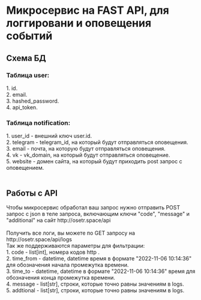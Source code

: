 <h1>Микросервис на FAST API, для логгировани и оповещения событий</h1>

<h2>Схема БД</h2>
<h3>Таблица user:</h3>
    1. id.</br>
    2. email.</br>
    3. hashed_password.</br>
    4. api_token.</br>
<h3>Таблица notification:</h3>
    1. user_id - внешний ключ user.id.</br>
    2. telegram - telegram_id, на который будут отправляться оповещения.</br>
    3. email - почта, на которую будут отправляться оповещения.</br>
    4. vk - vk_domain, на который будут отправляться оповещение.</br>
    5. website - домен сайта, на который будут приходить post запрос с оповещением.</br>
</br>
<h2>Работы с API</h2>
Чтобы микросервис обработал ваш запрос нужно отправить POST запрос с json в теле запроса, включающим ключи "code", "message" и "additional" на сайт http://osetr.space/api</br>
</br>
Получить все логи, вы можете по GET запросу на http://osetr.space/api/logs</br>
Так же поддерживаются параметры для фильтрации:</br>
    1. code - list[int], номера кодов http .</br>
    2. time_from - datetime, datetime время в формате "2022-11-06 10:14:36" для обозначения начала промежутка времени.</br>
    3. time_to - datetime, datetime в формате "2022-11-06 10:14:36" время для обозначения конца промежутка времени.</br>
    4. message - list[str], строки, которые точно равны значениям в logs.</br>
    5. addtional - list[str], строки, которые точно равны значениям в logs.</br>
